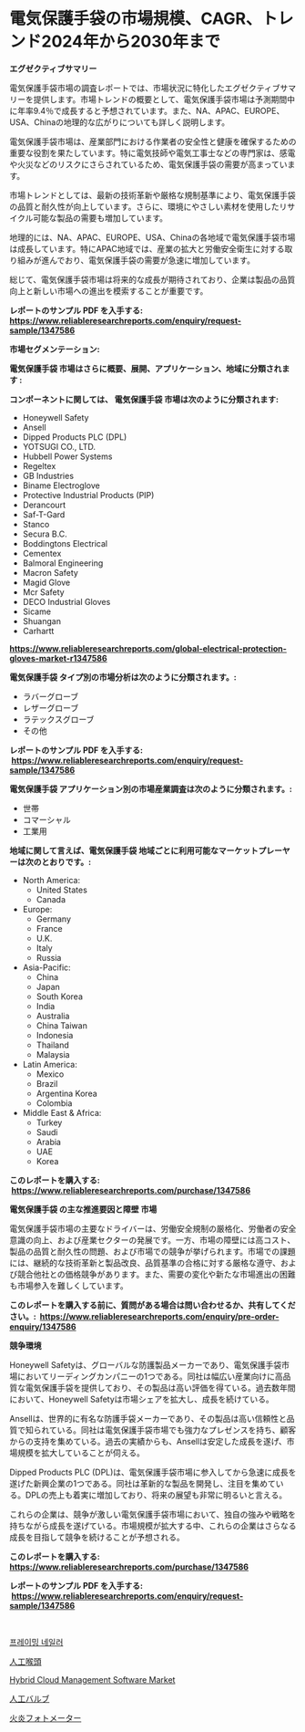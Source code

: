 <p><h1>電気保護手袋の市場規模、CAGR、トレンド2024年から2030年まで</h1></p><p><strong>エグゼクティブサマリー</strong></p>
<p><p>電気保護手袋市場の調査レポートでは、市場状況に特化したエグゼクティブサマリーを提供します。市場トレンドの概要として、電気保護手袋市場は予測期間中に年率9.4％で成長すると予想されています。また、NA、APAC、EUROPE、USA、Chinaの地理的な広がりについても詳しく説明します。</p><p>電気保護手袋市場は、産業部門における作業者の安全性と健康を確保するための重要な役割を果たしています。特に電気技師や電気工事士などの専門家は、感電や火災などのリスクにさらされているため、電気保護手袋の需要が高まっています。</p><p>市場トレンドとしては、最新の技術革新や厳格な規制基準により、電気保護手袋の品質と耐久性が向上しています。さらに、環境にやさしい素材を使用したリサイクル可能な製品の需要も増加しています。</p><p>地理的には、NA、APAC、EUROPE、USA、Chinaの各地域で電気保護手袋市場は成長しています。特にAPAC地域では、産業の拡大と労働安全衛生に対する取り組みが進んでおり、電気保護手袋の需要が急速に増加しています。</p><p>総じて、電気保護手袋市場は将来的な成長が期待されており、企業は製品の品質向上と新しい市場への進出を模索することが重要です。</p></p>
<p><strong>レポートのサンプル PDF を入手する: <a href="https://www.reliableresearchreports.com/enquiry/request-sample/1347586">https://www.reliableresearchreports.com/enquiry/request-sample/1347586</a></strong></p>
<p><strong>市場セグメンテーション:</strong></p>
<p><strong> 電気保護手袋 市場はさらに概要、展開、アプリケーション、地域に分類されます :</strong></p>
<p><strong>コンポーネントに関しては、 電気保護手袋 市場は次のように分類されます: &nbsp;</strong></p>
<p><ul><li>Honeywell Safety</li><li>Ansell</li><li>Dipped Products PLC (DPL)</li><li>YOTSUGI CO., LTD.</li><li>Hubbell Power Systems</li><li>Regeltex</li><li>GB Industries</li><li>Biname Electroglove</li><li>Protective Industrial Products (PIP)</li><li>Derancourt</li><li>Saf-T-Gard</li><li>Stanco</li><li>Secura B.C.</li><li>Boddingtons Electrical</li><li>Cementex</li><li>Balmoral Engineering</li><li>Macron Safety</li><li>Magid Glove</li><li>Mcr Safety</li><li>DECO Industrial Gloves</li><li>Sicame</li><li>Shuangan</li><li>Carhartt</li></ul></p>
<p><strong><a href="https://www.reliableresearchreports.com/global-electrical-protection-gloves-market-r1347586">https://www.reliableresearchreports.com/global-electrical-protection-gloves-market-r1347586</a></strong></p>
<p><strong> 電気保護手袋 タイプ別の市場分析は次のように分類されます。:</strong></p>
<p><ul><li>ラバーグローブ</li><li>レザーグローブ</li><li>ラテックスグローブ</li><li>その他</li></ul></p>
<p><strong>レポートのサンプル PDF を入手する: &nbsp;<a href="https://www.reliableresearchreports.com/enquiry/request-sample/1347586">https://www.reliableresearchreports.com/enquiry/request-sample/1347586</a></strong></p>
<p><strong> 電気保護手袋 アプリケーション別の市場産業調査は次のように分類されます。:</strong></p>
<p><ul><li>世帯</li><li>コマーシャル</li><li>工業用</li></ul></p>
<p><strong>地域に関して言えば、電気保護手袋 地域ごとに利用可能なマーケットプレーヤーは次のとおりです。:</strong></p>
<p><ul>
    <li>
        North America:
        <ul>
            <li>United States</li>
            <li>Canada</li>
        </ul>
    </li>
    <li>
        Europe:
        <ul>
            <li>Germany</li>
            <li>France</li>
            <li>U.K.</li>
            <li>Italy</li>
            <li>Russia</li>
        </ul>
    </li>
    <li>
        Asia-Pacific:
        <ul>
            <li>China</li>
            <li>Japan</li>
            <li>South Korea</li>
            <li>India</li>
            <li>Australia</li>
            <li>China Taiwan</li>
            <li>Indonesia</li>
            <li>Thailand</li>
            <li>Malaysia</li>
        </ul>
    </li>
    <li>
        Latin America:
        <ul>
            <li>Mexico</li>
            <li>Brazil</li>
            <li>Argentina Korea</li>
            <li>Colombia</li>
        </ul>
    </li>
    <li>
        Middle East & Africa:
        <ul>
            <li>Turkey</li>
            <li>Saudi</li>
            <li>Arabia</li>
            <li>UAE</li>
            <li>Korea</li>
        </ul>
    </li>
    </ul></p>
<p><strong>このレポートを購入する: &nbsp;<a href="https://www.reliableresearchreports.com/purchase/1347586">https://www.reliableresearchreports.com/purchase/1347586</a></strong></p>
<p><strong>電気保護手袋 の主な推進要因と障壁 市場</strong></p>
<p><p>電気保護手袋市場の主要なドライバーは、労働安全規制の厳格化、労働者の安全意識の向上、および産業セクターの発展です。一方、市場の障壁には高コスト、製品の品質と耐久性の問題、および市場での競争が挙げられます。市場での課題には、継続的な技術革新と製品改良、品質基準の合格に対する厳格な遵守、および競合他社との価格競争があります。また、需要の変化や新たな市場進出の困難も市場参入を難しくしています。</p></p>
<p><strong>このレポートを購入する前に、質問がある場合は問い合わせるか、共有してください。:&nbsp; <a href="https://www.reliableresearchreports.com/enquiry/pre-order-enquiry/1347586">https://www.reliableresearchreports.com/enquiry/pre-order-enquiry/1347586</a></strong></p>
<p><strong>競争環境</strong></p>
<p><p>Honeywell Safetyは、グローバルな防護製品メーカーであり、電気保護手袋市場においてリーディングカンパニーの1つである。同社は幅広い産業向けに高品質な電気保護手袋を提供しており、その製品は高い評価を得ている。過去数年間において、Honeywell Safetyは市場シェアを拡大し、成長を続けている。</p><p>Ansellは、世界的に有名な防護手袋メーカーであり、その製品は高い信頼性と品質で知られている。同社は電気保護手袋市場でも強力なプレゼンスを持ち、顧客からの支持を集めている。過去の実績からも、Ansellは安定した成長を遂げ、市場規模を拡大していることが伺える。</p><p>Dipped Products PLC (DPL)は、電気保護手袋市場に参入してから急速に成長を遂げた新興企業の1つである。同社は革新的な製品を開発し、注目を集めている。DPLの売上も着実に増加しており、将来の展望も非常に明るいと言える。</p><p>これらの企業は、競争が激しい電気保護手袋市場において、独自の強みや戦略を持ちながら成長を遂げている。市場規模が拡大する中、これらの企業はさらなる成長を目指して競争を続けることが予想される。</p></p>
<p><strong>このレポートを購入する: &nbsp; <a href="https://www.reliableresearchreports.com/purchase/1347586">https://www.reliableresearchreports.com/purchase/1347586</a></strong></p>
<p><strong>レポートのサンプル PDF を入手する: &nbsp;<a href="https://www.reliableresearchreports.com/enquiry/request-sample/1347586">https://www.reliableresearchreports.com/enquiry/request-sample/1347586</a></strong><strong></strong></p>
<p>&nbsp;</p>
<p><p><a href="https://medium.com/@tedbernhard1944/%ED%94%84%EB%A0%88%EC%9D%B4%EB%B0%8D-%EB%84%A4%EC%9D%BC%EB%9F%AC-%EC%8B%9C%EC%9E%A5-%EC%84%B1%EA%B3%B5%EC%A0%81%EC%9D%B8-%EB%B9%84%EC%A6%88%EB%8B%88%EC%8A%A4-%EC%A0%84%EB%9E%B5%EC%9D%98-%ED%95%B5%EC%8B%AC-%EC%98%88%EC%B8%A1-2031%EB%85%84%EA%B9%8C%EC%A7%80-86ff59d97e58">프레이밍 네일러</a></p><p><a href="https://github.com/vtbvgl20191192/Market-Research-Report-List-1/blob/main/106200636497.md">人工喉頭</a></p><p><a href="https://github.com/mbisetmhermsr/Market-Research-Report-List-2/blob/main/hybrid-cloud-management-software-market.md">Hybrid Cloud Management Software Market</a></p><p><a href="https://github.com/avwofrml53535/Market-Research-Report-List-1/blob/main/206634836496.md">人工バルブ</a></p><p><a href="https://medium.com/@abdulkoss2015/%E3%83%95%E3%83%AC%E3%83%BC%E3%83%A0%E7%81%AB%E5%85%89%E8%A8%88%E3%81%AE%E5%B8%82%E5%A0%B4%E8%A6%8F%E6%A8%A1%E3%81%A8%E5%B8%82%E5%A0%B4%E5%8B%95%E5%90%91-%E5%AE%8C%E5%85%A8%E3%81%AA%E6%A5%AD%E7%95%8C%E3%81%AE%E6%A6%82%E8%A6%81-2024%E5%B9%B4%E3%81%8B%E3%82%892031%E5%B9%B4%E3%81%BE%E3%81%A7-fb50f34282a7">火炎フォトメーター</a></p></p>